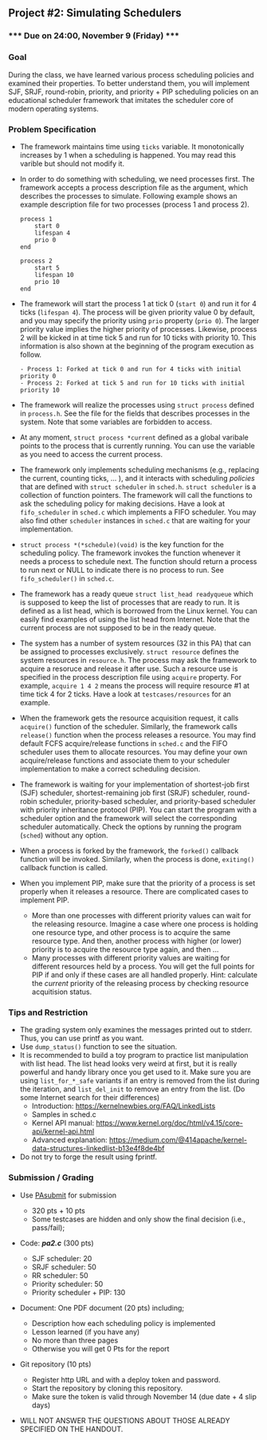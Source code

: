 ## Project #2: Simulating Schedulers

### *** Due on 24:00, November 9 (Friday) ***


### Goal

During the class, we have learned various process scheduling policies and examined their properties.
To better understand them, you will implement SJF, SRJF, round-robin, priority, and priority + PIP scheduling policies on an educational scheduler framework that imitates the scheduler core of modern operating systems.



### Problem Specification

- The framework maintains time using `ticks` variable. It monotonically increases by 1 when a scheduling is happened. You may read this varible but should not modify it.

- In order to do something with scheduling, we need processes first. The framework accepts a process description file as the argument, which describes the processes to simulate. Following example shows an example description file for two processes (process 1 and process 2).

	```
	process 1
		start 0
		lifespan 4
		prio 0
	end

	process 2
		start 5
		lifespan 10
		prio 10
	end
	```

- The framework will start the process 1 at tick 0 (`start 0`) and run it for 4 ticks (`lifespan 4`). The process will be given priority value 0 by default, and you may specify the priority using `prio` property (`prio 0`). The larger priority value implies the higher priority of processes. Likewise, process 2 will be kicked in at time tick 5 and run for 10 ticks with priority 10. This information is also shown at the beginning of the program execution as follow.
	```
	- Process 1: Forked at tick 0 and run for 4 ticks with initial priority 0
	- Process 2: Forked at tick 5 and run for 10 ticks with initial priority 10
	```

- The framework will realize the processes using `struct process` defined in `process.h`. See the file for the fields that describes processes in the system. Note that some variables are forbidden to access.

- At any moment, `struct process *current` defined as a global varibale points to the process that is currently running. You can use the variable as you need to access the current process.

- The framework only implements scheduling mechanisms (e.g., replacing the current, counting ticks, ... ), and it interacts with scheduling *policies* that are defined with `struct scheduler` in `sched.h`. `struct scheduler` is a collection of function pointers. The framework will call the functions to ask the scheduling policy for making decisions. Have a look at `fifo_scheduler` in `sched.c` which implements a FIFO scheduler. You may also find other `scheduler` instances in `sched.c` that are waiting for your implementation.

- `struct process *(*schedule)(void)` is the key function for the scheduling policy. The framework invokes the function whenever it needs a process to schedule next. The function should return a process to run next or NULL to indicate there is no process to run. See `fifo_scheduler()` in `sched.c`.

- The framework has a ready queue `struct list_head readyqueue` which is supposed to keep the list of processes that are ready to run. It is defined as a list head, which is borrowed from the Linux kernel. You can easily find examples of using the list head from Internet. Note that the current process are not supposed to be in the ready queue.

- The system has a number of system resources (32 in this PA) that can be assigned to processes exclusively. `struct resource` defines the system resources in `resource.h`. The process may ask the framework to acquire a resoruce and release it after use. Such a resource use is specified in the process description file using `acquire` property. For example, `acquire 1 4 2` means the process will require resource #1 at time tick 4 for 2 ticks. Have a look at `testcases/resources` for an example.

- When the framework gets the resource acquisition request, it calls `acquire()` function of the scheduler. Similarly, the framework calls `release()` function when the process releases a resource. You may find default FCFS acquire/release functions in `sched.c` and the FIFO scheduler uses them to allocate resources. You may define your own acquire/release functions and associate them to your scheduler implementation to make a correct scheduling decision.

- The framework is waiting for your implementation of shortest-job first (SJF) scheduler, shortest-remaining job first (SRJF) scheduler, round-robin scheduler, priority-based scheduler, and priority-based scheduler with priority inheritance protocol (PIP). You can start the program with a scheduler option and the framework will select the corresponding scheduler automatically. Check the options by running the program (`sched`) without any option.

- When a process is forked by the framework, the `forked()` callback function will be invoked. Similarly, when the process is done, `exiting()` callback function is called.

- When you implement PIP, make sure that the priority of a process is set properly when it releases a resource. There are complicated cases to implement PIP.
	- More than one processes with different priority values can wait for the releasing resource. Imagine a case where one process is holding one resource type, and other process is to acquire the same resource type. And then, another process with higher (or lower) priority is to acquire the resource type again, and then ...
	- Many processes with different priority values are waiting for different resources held by a process.
	You will get the full points for PIP if and only if these cases are all handled properly. Hint: calculate the *current* priority of the releasing process by checking resource acquitision status.



### Tips and Restriction

- The grading system only examines the messages printed out to stderr. Thus, you can use printf as you want.
- Use `dump_status()` function to see the situation.
- It is recommended to build a toy program to practice list manipulation with list head. The list head looks very weird at first, but it is really powerful and handy library once you get used to it. Make sure you are using `list_for_*_safe` variants if an entry is removed from the list during the iteration, and `list_del_init` to remove an entry from the list. (Do some Internet search for their differences)
	- Introduction: https://kernelnewbies.org/FAQ/LinkedLists
	- Samples in sched.c
	- Kernel API manual: https://www.kernel.org/doc/html/v4.15/core-api/kernel-api.html
	- Advanced explanation: https://medium.com/@414apache/kernel-data-structures-linkedlist-b13e4f8de4bf
- Do not try to forge the result using fprintf.



### Submission / Grading

- Use [PAsubmit](https://sslab.ajou.ac.kr/pasubmit) for submission
	- 320 pts + 10 pts 
  - Some testcases are hidden and only show the final decision (i.e., pass/fail);

- Code: ***pa2.c*** (300 pts)
	- SJF scheduler: 20
	- SRJF scheduler: 50
	- RR scheduler:  50
	- Priority scheduler: 50
	- Priority scheduler + PIP: 130

- Document: One PDF document (20 pts) including;
	- Description how each scheduling policy is implemented
  - Lesson learned (if you have any)
  - No more than three pages
  - Otherwise you will get 0 Pts for the report

- Git repository (10 pts)
	- Register http URL and with a deploy token and password.
	- Start the repository by cloning this repository.
	- Make sure the token is valid through November 14 (due date + 4 slip days)

- WILL NOT ANSWER THE QUESTIONS ABOUT THOSE ALREADY SPECIFIED ON THE HANDOUT.
